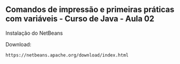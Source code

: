 <h2>Comandos de impressão e primeiras práticas com variáveis - Curso de Java - Aula 02</h2>

<p>Instalação do NetBeans</p>

<p>Download:</p>

~~~
https://netbeans.apache.org/download/index.html
~~~